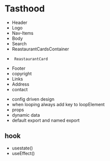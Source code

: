 # Tasthood

- Header
- Logo
- Nav-Items
- Body
- Search
- ReastaurantCardsContainer
-      ReastaurantCard
- Footer
- copyright
- Links
- Address
- contact

* config driven design
* when looping always add key to loopElement
* props
* dynamic data
* default export and named export

## hook

- usestate()
- useEffect()
